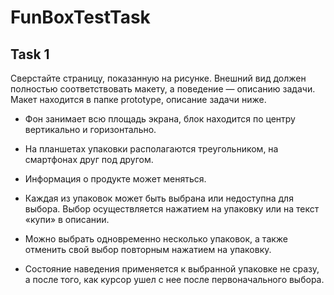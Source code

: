 # FunBoxTestTask

## Task 1

Сверстайте страницу, показанную на рисунке. Внешний вид должен полностью
соответствовать макету, а поведение — описанию задачи. Макет находится в папке
prototype, описание задачи ниже. 


* Фон занимает всю площадь экрана, блок находится по центру вертикально и
горизонтально.

* На планшетах упаковки располагаются треугольником, на смартфонах друг под
другом.

* Информация о продукте может меняться.

* Каждая из упаковок может быть выбрана или недоступна для выбора. Выбор
осуществляется нажатием на упаковку или на текст «купи» в описании.

* Можно выбрать одновременно несколько упаковок, а также отменить свой
выбор повторным нажатием на упаковку.

* Состояние наведения применяется к выбранной упаковке не сразу, а после того,
как курсор ушел с нее после первоначального выбора.

